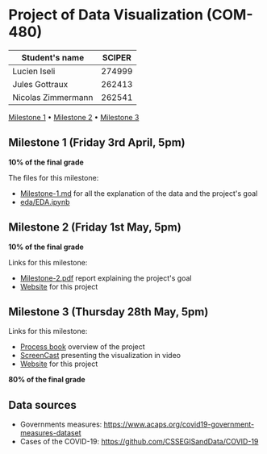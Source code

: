 # Project of Data Visualization (COM-480)

| Student's name | SCIPER |
| -------------- | ------ |
| Lucien Iseli   | 274999 |
| Jules Gottraux | 262413 |
| Nicolas Zimmermann | 262541 |

[Milestone 1](#milestone-1-friday-3rd-april-5pm) • [Milestone 2](#milestone-2-friday-1st-may-5pm) • [Milestone 3](#milestone-3-thursday-28th-may-5pm)

## Milestone 1 (Friday 3rd April, 5pm)

**10% of the final grade**

The files for this milestone:
- [Milestone-1.md](./Milestone-1.md) for all the explanation of the data and the project's goal
- [eda/EDA.ipynb](./eda/EDA.ipynb)


## Milestone 2 (Friday 1st May, 5pm)

**10% of the final grade**

Links for this milestone:
- [Milestone-2.pdf](./Milestone-2.pdf) report explaining the project's goal
- [Website](https://com-480-data-visualization.github.io/com-480-project-corona-cocos/) for this project


## Milestone 3 (Thursday 28th May, 5pm)

Links for this milestone:
- [Process book](./process-book.pdf) overview of the project
- [ScreenCast](https://www.youtube.com/watch?v=beJLn3VxRfI) presenting the visualization in video
- [Website](https://julesssg.github.io/corona-cocos-viz/) for this project

**80% of the final grade**

## Data sources
- Governments measures: https://www.acaps.org/covid19-government-measures-dataset
- Cases of the COVID-19: https://github.com/CSSEGISandData/COVID-19
